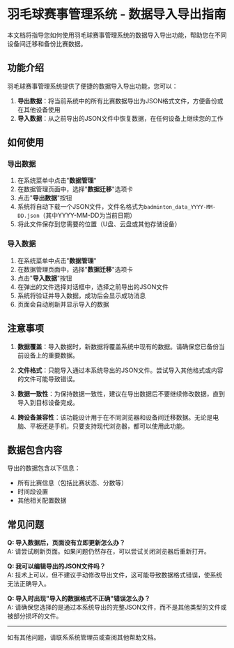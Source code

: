 # 羽毛球赛事管理系统 - 数据导入导出指南

本文档将指导您如何使用羽毛球赛事管理系统的数据导入导出功能，帮助您在不同设备间迁移和备份比赛数据。

## 功能介绍

羽毛球赛事管理系统提供了便捷的数据导入导出功能，您可以：

1. **导出数据**：将当前系统中的所有比赛数据导出为JSON格式文件，方便备份或在其他设备使用
2. **导入数据**：从之前导出的JSON文件中恢复数据，在任何设备上继续您的工作

## 如何使用

### 导出数据

1. 在系统菜单中点击"**数据管理**"
2. 在数据管理页面中，选择"**数据迁移**"选项卡
3. 点击"**导出数据**"按钮
4. 系统将自动下载一个JSON文件，文件名格式为`badminton_data_YYYY-MM-DD.json`（其中YYYY-MM-DD为当前日期）
5. 将此文件保存到您需要的位置（U盘、云盘或其他存储设备）

### 导入数据

1. 在系统菜单中点击"**数据管理**"
2. 在数据管理页面中，选择"**数据迁移**"选项卡
3. 点击"**导入数据**"按钮
4. 在弹出的文件选择对话框中，选择之前导出的JSON文件
5. 系统将验证并导入数据，成功后会显示成功消息
6. 页面会自动刷新并显示导入的数据

## 注意事项

1. **数据覆盖**：导入数据时，新数据将覆盖系统中现有的数据。请确保您已备份当前设备上的重要数据。

2. **文件格式**：只能导入通过本系统导出的JSON文件。尝试导入其他格式或内容的文件可能导致错误。

3. **数据一致性**：为保持数据一致性，建议在导出数据后不要继续修改数据，直到导入到目标设备完成。

4. **跨设备兼容性**：该功能设计用于在不同浏览器和设备间迁移数据。无论是电脑、平板还是手机，只要支持现代浏览器，都可以使用此功能。

## 数据包含内容

导出的数据包含以下信息：

- 所有比赛信息（包括比赛状态、分数等）
- 时间段设置
- 其他相关配置数据

## 常见问题

**Q: 导入数据后，页面没有立即更新怎么办？**  
A: 请尝试刷新页面。如果问题仍然存在，可以尝试关闭浏览器后重新打开。

**Q: 我可以编辑导出的JSON文件吗？**  
A: 技术上可以，但不建议手动修改导出文件，这可能导致数据格式错误，使系统无法正确导入。

**Q: 导入时出现"导入的数据格式不正确"错误怎么办？**  
A: 请确保您选择的是通过本系统导出的完整JSON文件，而不是其他类型的文件或被部分损坏的文件。

---

如有其他问题，请联系系统管理员或查阅其他帮助文档。 